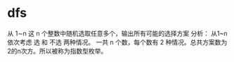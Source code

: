 # dfs
从 1∼n 这 n 个整数中随机选取任意多个，输出所有可能的选择方案  分析： 从1~n依次考虑 选 和 不选 两种情况。 一共 n 个数，每个数有 2 种情况。总共方案数为 2的n次方。所以被称为指数型枚举。
